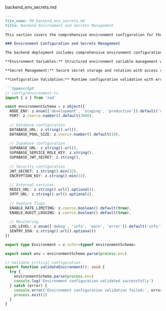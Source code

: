 backend_env_secrets.md

```markdown
---
file_name: 09_backend_env_secrets.md
title: Backend Environment and Secrets Management
---
This section covers the comprehensive environment configuration for the backend, including secure secret management and runtime validation to ensure system stability and security.

### Environment Configuration and Secrets Management

The backend deployment includes comprehensive environment configuration with secure secret management and validation.

**Environment Variables:** Structured environment variable management with validation and type checking. Environment configuration includes database connections, API keys, and feature flags with appropriate security measures.

**Secret Management:** Secure secret storage and rotation with access control and audit logging. Secret management includes database credentials, API keys, and encryption keys with automated rotation capabilities.

**Configuration Validation:** Runtime configuration validation with error handling and fallback mechanisms. Configuration validation ensures system stability and prevents deployment failures due to configuration errors.

```typescript
// config/environment.ts
import { z } from 'zod'

const environmentSchema = z.object({
  NODE_ENV: z.enum(['development', 'staging', 'production']).default('development'),
  PORT: z.coerce.number().default(3000),
  
  // Database configuration
  DATABASE_URL: z.string().url(),
  DATABASE_POOL_SIZE: z.coerce.number().default(10),
  
  // Supabase configuration
  SUPABASE_URL: z.string().url(),
  SUPABASE_SERVICE_ROLE_KEY: z.string(),
  SUPABASE_JWT_SECRET: z.string(),
  
  // Security configuration
  JWT_SECRET: z.string().min(32),
  ENCRYPTION_KEY: z.string().min(32),
  
  // External services
  REDIS_URL: z.string().url().optional(),
  SMTP_URL: z.string().url().optional(),
  
  // Feature flags
  ENABLE_RATE_LIMITING: z.coerce.boolean().default(true),
  ENABLE_AUDIT_LOGGING: z.coerce.boolean().default(true),
  
  // Monitoring
  LOG_LEVEL: z.enum(['debug', 'info', 'warn', 'error']).default('info'),
  SENTRY_DSN: z.string().url().optional()
})

export type Environment = z.infer<typeof environmentSchema>

export const env = environmentSchema.parse(process.env)

// Validate critical configuration
export function validateEnvironment(): void {
  try {
    environmentSchema.parse(process.env)
    console.log('Environment configuration validated successfully')
  } catch (error) {
    console.error('Environment configuration validation failed:', error)
    process.exit(1)
  }
}